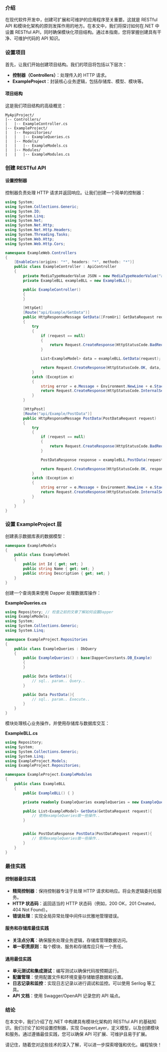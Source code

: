 ### 介绍

在现代软件开发中，创建可扩展和可维护的应用程序至关重要。这就是 RESTful API 和模块化架构的原则发挥作用的地方。在本文中，我们将探讨如何在.NET 中设置 RESTful API，同时确保模块化项目结构。通过本指南，您将掌握创建具有干净、可维护代码的 API 知识。

### 设置项目

首先，让我们开始创建项目结构。我们的项目将包括以下层次：

- **控制器（Controllers）**：处理传入的 HTTP 请求。
- **ExampleProject**：封装核心业务逻辑，包括存储库、模型、模块等。

#### 项目结构

这是我们项目结构的高级概览：

```
MyApiProject/
|-- Controllers/
|   |-- ExampleController.cs
|-- ExampleProject/
|   |-- Repositories/
|   |   |-- ExampleQueries.cs
|   |-- Models/
|   |   |-- ExampleModels.cs
|   |-- Modules/
|   |   |-- ExampleModules.cs
```

### 创建 RESTful API

#### 设置控制器

控制器负责处理 HTTP 请求并返回响应。让我们创建一个简单的控制器：

```csharp
using System;
using System.Collections.Generic;
using System.IO;
using System.Linq;
using System.Net;
using System.Net.Http;
using System.Net.Http.Headers;
using System.Threading.Tasks;
using System.Web.Http;
using System.Web.Http.Cors;

namespace ExampleWeb.Controllers
{
    [EnableCors(origins: "*", headers: "*", methods: "*")]
    public class ExampleController : ApiController
    {
        private MediaTypeHeaderValue JSON = new MediaTypeHeaderValue("application/json");
		private ExampleBLL exampleBLL = new ExampleBLL();

		public ExampleController()
		{
		}

        [HttpGet]
        [Route("api/Example/GetData")]
        public HttpResponseMessage GetData([FromUri] GetDataRequest request)
		{
			try
			{
				if (request == null)
				{
					return Request.CreateResponse(HttpStatusCode.BadRequest, "Request cannot be null. ", JSON);
				}

				List<ExampleModel> data = exampleBLL.GetData(request);

				return Request.CreateResponse(HttpStatusCode.OK, data, JSON);
			}
			catch (Exception e)
			{
				string error = e.Message + Environment.NewLine + e.StackTrace;
				return Request.CreateResponse(HttpStatusCode.InternalServerError, "Failed to Get Data.", JSON);
			}
		}

        [HttpPost]
		[Route("api/Example/PostData")]
		public HttpResponseMessage PostData(PostDataRequest request)
		{
			try
			{
				if (request == null)
				{
					return Request.CreateResponse(HttpStatusCode.BadRequest, "Request cannot be null. ", JSON);
				}

				PostDataResponse response = exampleBLL.PostData(request);

				return Request.CreateResponse(HttpStatusCode.OK, response, JSON);
			}
			catch (Exception e)
			{
				string error = e.Message + Environment.NewLine + e.StackTrace;
				return Request.CreateResponse(HttpStatusCode.InternalServerError, "Failed to Post Data.", JSON);
			}
		}
    }
}
```

### 设置 ExampleProject 层

创建表示数据库表的数据模型：

```csharp
namespace ExampleModels
{
    public class ExampleModel
    {
        public int Id { get; set; }
        public string Name { get; set; }
        public string Description { get; set; }
    }
}
```

创建一个查询类来使用 Dapper 处理数据库操作：

**ExampleQueries.cs**

```csharp
using Repository; // 检查之前的文章了解如何设置Dapper
using ExampleModels;
using System;
using System.Collections.Generic;
using System.Linq;

namespace ExampleProject.Repositories
{
    public class ExampleQueries : DbQuery
    {
        public ExampleQueries() : base(DapperConstants.DB_Example)
		{
		}

		public Data GetData(){
			// sql.. param.. Query..
		}

		public Data PostData(){
			// sql.. param.. Execute..
		}
    }
}
```

模块处理核心业务操作，并使用存储库与数据库交互：

**ExampleBLL.cs**

```csharp
using Repository;
using System;
using System.Collections.Generic;
using System.Linq;
using ExampleProject.Models;
using ExampleProject.Repositories;

namespace ExampleProject.ExampleModules
{
    public class ExampleBLL
    {
        public ExampleBLL() { }

		private readonly ExampleQueries exampleQueries = new ExampleQueries();

		public List<ExampleModel> GetData(GetDataRequest request){
			// 使用exampleQueries做一些操作..
		}


		public PostDataResponse PostData(PostDataRequest request){
			// 使用exampleQueries做一些操作..
		}
    }
}
```

### 最佳实践

#### 控制器最佳实践

- **精简控制器**：保持控制器专注于处理 HTTP 请求和响应。将业务逻辑委托给服务。
- **HTTP 状态码**：返回适当的 HTTP 状态码（例如，200 OK，201 Created，404 Not Found）。
- **错误处理**：实现全局异常处理中间件以优雅地管理错误。

#### 服务和存储库最佳实践

- **关注点分离**：确保服务处理业务逻辑，存储库管理数据访问。
- **单一职责原则**：每个模块、服务和存储库应只有一个责任。

#### 通用最佳实践

- **单元测试和集成测试**：编写测试以确保代码按预期运行。
- **配置管理**：使用配置文件和环境变量存储敏感数据和设置。
- **日志记录和监控**：实现日志记录以进行调试和监控。可以使用 Serilog 等工具。
- **API 文档**：使用 Swagger/OpenAPI 记录您的 API 端点。

### 结论

在本文中，我们介绍了在.NET 中构建具有模块化架构的 RESTful API 的基础知识。我们讨论了如何设置控制器，实现 DapperLayer，定义模型，以及创建模块和服务。通过遵循最佳实践，您可以确保 API 可扩展、可维护且易于扩展。

请记住，随着您对这些技术的深入了解，可以进一步探索增强和优化。编程愉快！
